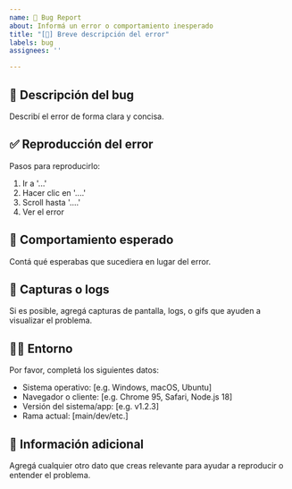 ```yaml
---
name: 👾 Bug Report
about: Informá un error o comportamiento inesperado
title: "[👾] Breve descripción del error"
labels: bug
assignees: ''

---
```


## 🐛 Descripción del bug

Describí el error de forma clara y concisa.

## ✅ Reproducción del error

Pasos para reproducirlo:
1. Ir a '...'
2. Hacer clic en '....'
3. Scroll hasta '....'
4. Ver el error

## 🧪 Comportamiento esperado

Contá qué esperabas que sucediera en lugar del error.

## 📸 Capturas o logs

Si es posible, agregá capturas de pantalla, logs, o gifs que ayuden a visualizar el problema.

## 🧑‍💻 Entorno

Por favor, completá los siguientes datos:

- Sistema operativo: [e.g. Windows, macOS, Ubuntu]
- Navegador o cliente: [e.g. Chrome 95, Safari, Node.js 18]
- Versión del sistema/app: [e.g. v1.2.3]
- Rama actual: [main/dev/etc.]

## 📝 Información adicional

Agregá cualquier otro dato que creas relevante para ayudar a reproducir o entender el problema.